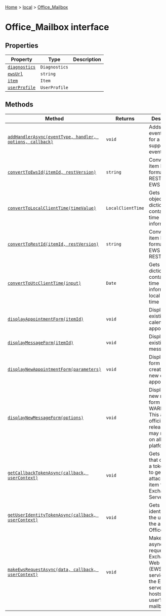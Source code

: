 [Home](./index) &gt; [local](local.md) &gt; [Office\_Mailbox](local.office_mailbox.md)

# Office\_Mailbox interface

## Properties

|  Property | Type | Description |
|  --- | --- | --- |
|  [`diagnostics`](local.office_mailbox.diagnostics.md) | `Diagnostics` |  |
|  [`ewsUrl`](local.office_mailbox.ewsurl.md) | `string` |  |
|  [`item`](local.office_mailbox.item.md) | `Item` |  |
|  [`userProfile`](local.office_mailbox.userprofile.md) | `UserProfile` |  |

## Methods

|  Method | Returns | Description |
|  --- | --- | --- |
|  [`addHandlerAsync(eventType, handler, options, callback)`](local.office_mailbox.addhandlerasync.md) | `void` | Adds an event handler for a supported event |
|  [`convertToEwsId(itemId, restVersion)`](local.office_mailbox.converttoewsid.md) | `string` | Converts an item ID formatted for REST into EWS format. |
|  [`convertToLocalClientTime(timeValue)`](local.office_mailbox.converttolocalclienttime.md) | `LocalClientTime` | Gets a Date object from a dictionary containing time information |
|  [`convertToRestId(itemId, restVersion)`](local.office_mailbox.converttorestid.md) | `string` | Converts an item ID formatted for EWS into REST format. |
|  [`convertToUtcClientTime(input)`](local.office_mailbox.converttoutcclienttime.md) | `Date` | Gets a dictionary containing time information in local client time |
|  [`displayAppointmentForm(itemId)`](local.office_mailbox.displayappointmentform.md) | `void` | Displays an existing calendar appointment |
|  [`displayMessageForm(itemId)`](local.office_mailbox.displaymessageform.md) | `void` | Displays an existing message |
|  [`displayNewAppointmentForm(parameters)`](local.office_mailbox.displaynewappointmentform.md) | `void` | Displays a form for creating a new calendar appointment |
|  [`displayNewMessageForm(options)`](local.office_mailbox.displaynewmessageform.md) | `void` | Displays a new message form WARNING: This api is not officially released, and may not work on all platforms |
|  [`getCallbackTokenAsync(callback, userContext)`](local.office_mailbox.getcallbacktokenasync.md) | `void` | Gets a string that contains a token used to get an attachment or item from an Exchange Server |
|  [`getUserIdentityTokenAsync(callback, userContext)`](local.office_mailbox.getuseridentitytokenasync.md) | `void` | Gets a token identifying the user and the app for Office |
|  [`makeEwsRequestAsync(data, callback, userContext)`](local.office_mailbox.makeewsrequestasync.md) | `void` | Makes an asynchronous request to an Exchange Web Services (EWS) service on the Exchange server that hosts the user’s mailbox |


